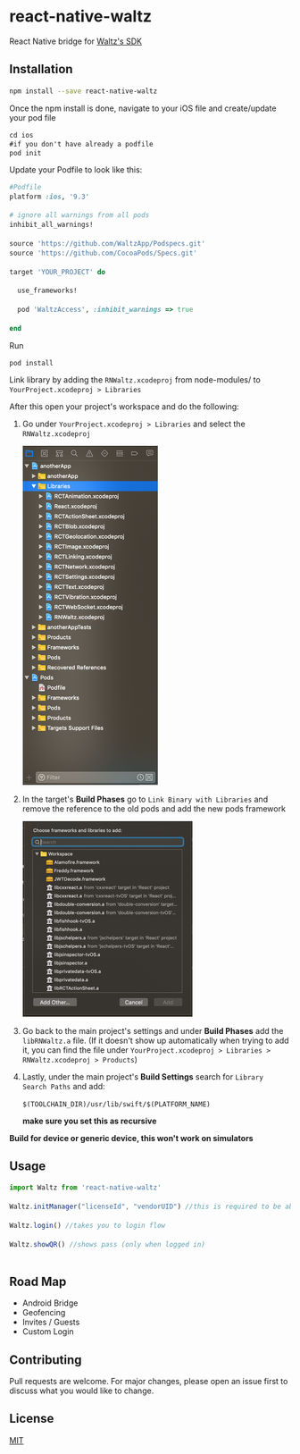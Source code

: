 # react-native-waltz

React Native bridge for [Waltz's SDK](http://waltzapp.com)

## Installation

```bash
npm install --save react-native-waltz
```
Once the npm install is done, navigate to your iOS file and create/update your pod file

```
cd ios
#if you don't have already a podfile
pod init
```

Update your Podfile to look like this:
```ruby
#Podfile
platform :ios, '9.3'

# ignore all warnings from all pods
inhibit_all_warnings!

source 'https://github.com/WaltzApp/Podspecs.git'
source 'https://github.com/CocoaPods/Specs.git'

target 'YOUR_PROJECT' do
 
  use_frameworks!

  pod 'WaltzAccess', :inhibit_warnings => true

end

```

Run 

``` 
pod install
```

Link library by adding the `RNWaltz.xcodeproj` from node-modules/ to `YourProject.xcodeproj > Libraries`

After this open your project's workspace and do the following:

1. Go under `YourProject.xcodeproj > Libraries` and select the `RNWaltz.xcodeproj`

    ![Xcode-Navigator](images/xcode-navigator.png)

2. In the target's **Build Phases** go to `Link Binary with Libraries` and remove the reference to the old pods and add the new pods framework  

    ![project-Settings](images/project-settings.png)

3. Go back to the main project's settings and under **Build Phases** add the `libRNWaltz.a` file. (If it doesn't show up automatically when trying to add it, you can find the file under `YourProject.xcodeproj > Libraries > RNWaltz.xcodeproj > Products`)

4. Lastly, under the main project's **Build Settings** search for `Library Search Paths` and add:

   `$(TOOLCHAIN_DIR)/usr/lib/swift/$(PLATFORM_NAME)`

   **make sure you set this as recursive**

**Build for device or generic device, this won't work on simulators**

## Usage

```javascript
import Waltz from 'react-native-waltz'

Waltz.initManager("licenseId", "vendorUID") //this is required to be able to use the sdk

Waltz.login() //takes you to login flow

Waltz.showQR() //shows pass (only when logged in)
 
```

## Road Map

- Android Bridge
- Geofencing
- Invites / Guests
- Custom Login

## Contributing
Pull requests are welcome. For major changes, please open an issue first to discuss what you would like to change.

## License
[MIT](https://choosealicense.com/licenses/mit/)
